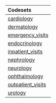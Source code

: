 |Codesets          |
|:-----------------|
|[cardiology](https://pedsnet.github.io/Variable-Dictionary/pages/visits/cardiology_md_page.md)|
|[dermatology](https://pedsnet.github.io/Variable-Dictionary/pages/visits/dermatology_md_page.md)|
|[emergency_visits](https://pedsnet.github.io/Variable-Dictionary/pages/visits/emergency_visits_md_page.md)|
|[endocrinology](https://pedsnet.github.io/Variable-Dictionary/pages/visits/endocrinology_md_page.md)|
|[inpatient_visits](https://pedsnet.github.io/Variable-Dictionary/pages/visits/inpatient_visits_md_page.md)|
|[nephrology](https://pedsnet.github.io/Variable-Dictionary/pages/visits/nephrology_md_page.md)|
|[neurology](https://pedsnet.github.io/Variable-Dictionary/pages/visits/neurology_md_page.md)|
|[ophthalmology](https://pedsnet.github.io/Variable-Dictionary/pages/visits/ophthalmology_md_page.md)|
|[outpatient_visits](https://pedsnet.github.io/Variable-Dictionary/pages/visits/outpatient_visits_md_page.md)|
|[urology](https://pedsnet.github.io/Variable-Dictionary/pages/visits/urology_md_page.md)|
